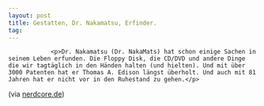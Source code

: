 ```yaml
---
layout: post
title: Gestatten, Dr. Nakamatsu, Erfinder.
tag: 
---
```



                <p>Dr. Nakamatsu (Dr. NakaMats) hat schon einige Sachen in seinem Leben erfunden. Die Floppy Disk, die CD/DVD und andere Dinge die wir tagtäglich in den Händen halten (und hielten). Und mit über 3000 Patenten hat er Thomas A. Edison längst überholt. Und auch mit 81 Jahren hat er nicht vor in den Ruhestand zu gehen.</p>
<script src="http://www.vbs.tv/vbs_player.js?width=500&height=281&ec=A3Z284MTpBOvWWGOeg3QUupBz_G8eZrV&st=undefined&pl=http://www.motherboard.tv/2010/3/3/dr-nakamats-patently-strange-the-world-s-most-prolific-inventor" type="text/javascript" charset="utf-8"></script>
<p>(via <a href="http://www.nerdcore.de/wp/2010/03/05/ein-besuch-bei-dr-nakamats/?utm_source=feedburner&utm_medium=feed&utm_campaign=Feed%3A+NerdcoreRSS2+%28Nerdcore%29">nerdcore.de</a>)</p>
            
